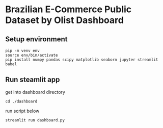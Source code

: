 # Brazilian E-Commerce Public Dataset by Olist Dashboard

## Setup environment
```
pip -m venv env
source env/bin/activate
pip install numpy pandas scipy matplotlib seaborn jupyter streamlit babel
```

## Run steamlit app

get into dashboard directory
```
cd ./dashboard
```

run script below
```
streamlit run dashboard.py
```

